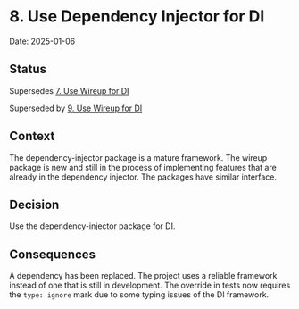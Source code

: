 # 8. Use Dependency Injector for DI

Date: 2025-01-06

## Status

Supersedes [7. Use Wireup for DI](0007-use-wireup-for-di.md)

Superseded by [9. Use Wireup for DI](0009-use-wireup-for-di.md)

## Context

The dependency-injector package is a mature framework.
The wireup package is new and still in the process of implementing features that are already in the dependency injector.
The packages have similar interface.


## Decision

Use the dependency-injector package for DI.

## Consequences

A dependency has been replaced.
The project uses a reliable framework instead of one that is still in development.
The override in tests now requires the `type: ignore` mark due to some typing issues of the DI framework.
